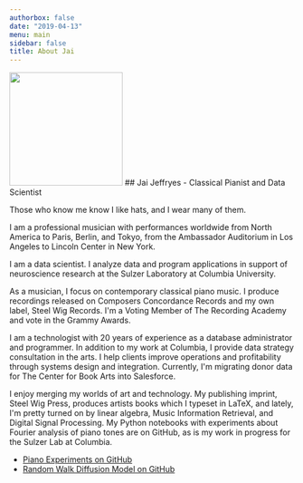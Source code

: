 ```yaml
---
authorbox: false
date: "2019-04-13"
menu: main
sidebar: false
title: About Jai
---
```

<img src="/./about_files/Jeffryes_HeadCrop.jpg" alt="" height="200px"/>
## Jai Jeffryes - Classical Pianist and Data Scientist

Those who know me know I like hats, and I wear many of them.

I am a professional musician with performances worldwide from North America to Paris, Berlin, and Tokyo, from the Ambassador Auditorium in Los Angeles to Lincoln Center in New York.

I am a data scientist. I analyze data and program applications in support of neuroscience research at the Sulzer Laboratory at Columbia University.

As a musician, I focus on contemporary classical piano music. I produce recordings released on Composers Concordance Records and my own label, Steel Wig Records. I'm a Voting Member of The Recording Academy and vote in the Grammy Awards.

I am a technologist with 20 years of experience as a database administrator and programmer. In addition to my work at Columbia, I provide data strategy consultation in the arts. I help clients improve operations and profitability through systems design and integration. Currently, I'm migrating donor data for The Center for Book Arts into Salesforce.

I enjoy merging my worlds of art and technology. My publishing imprint, Steel Wig Press, produces artists books which I typeset in LaTeX, and lately, I'm pretty turned on by linear algebra, Music Information Retrieval, and Digital Signal Processing. My Python notebooks with experiments about Fourier analysis of piano tones are on GitHub, as is my work in progress for the Sulzer Lab at Columbia.

* [Piano Experiments on GitHub](https://github.com/pnojai/PianoExperiments)
* [Random Walk Diffusion Model on GitHub](https://github.com/pnojai/rwalk)